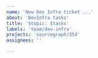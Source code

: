 ```yaml
---
name: 'New Dev Infra ticket ...'
about: 'DevInfra tasks'
title: '$topic: $tasks'
labels: 'team/dev-infra'
projects: 'sourcegraph/354'
assignees: ''

---
```


